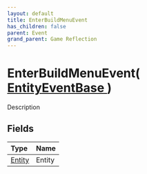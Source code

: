 ```yaml
---
layout: default
title: EnterBuildMenuEvent
has_children: false
parent: Event
grand_parent: Game Reflection
---
```

# EnterBuildMenuEvent( [ EntityEventBase ](/docs/game-reflection/events/entity_event_base) )
Description 

## Fields

| Type | Name |
|:-------------|:--------------|
| [Entity](/docs/game-reflection/classes/entity) | Entity |

